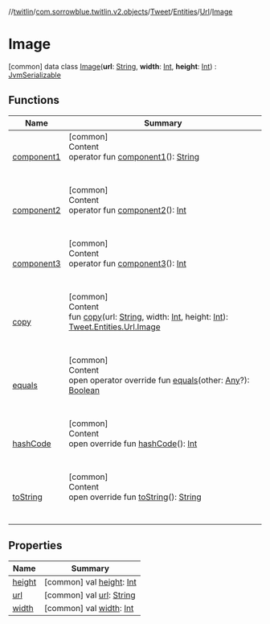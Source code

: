 //[twitlin](../../../../../index.md)/[com.sorrowblue.twitlin.v2.objects](../../../../index.md)/[Tweet](../../../index.md)/[Entities](../../index.md)/[Url](../index.md)/[Image](index.md)



# Image  
 [common] data class [Image](index.md)(**url**: [String](https://kotlinlang.org/api/latest/jvm/stdlib/kotlin/-string/index.html), **width**: [Int](https://kotlinlang.org/api/latest/jvm/stdlib/kotlin/-int/index.html), **height**: [Int](https://kotlinlang.org/api/latest/jvm/stdlib/kotlin/-int/index.html)) : [JvmSerializable](../../../../../com.sorrowblue.twitlin.annotation/-jvm-serializable/index.md)   


## Functions  
  
|  Name|  Summary| 
|---|---|
| <a name="com.sorrowblue.twitlin.v2.objects/Tweet.Entities.Url.Image/component1/#/PointingToDeclaration/"></a>[component1](component1.md)| <a name="com.sorrowblue.twitlin.v2.objects/Tweet.Entities.Url.Image/component1/#/PointingToDeclaration/"></a>[common]  <br>Content  <br>operator fun [component1](component1.md)(): [String](https://kotlinlang.org/api/latest/jvm/stdlib/kotlin/-string/index.html)  <br><br><br>
| <a name="com.sorrowblue.twitlin.v2.objects/Tweet.Entities.Url.Image/component2/#/PointingToDeclaration/"></a>[component2](component2.md)| <a name="com.sorrowblue.twitlin.v2.objects/Tweet.Entities.Url.Image/component2/#/PointingToDeclaration/"></a>[common]  <br>Content  <br>operator fun [component2](component2.md)(): [Int](https://kotlinlang.org/api/latest/jvm/stdlib/kotlin/-int/index.html)  <br><br><br>
| <a name="com.sorrowblue.twitlin.v2.objects/Tweet.Entities.Url.Image/component3/#/PointingToDeclaration/"></a>[component3](component3.md)| <a name="com.sorrowblue.twitlin.v2.objects/Tweet.Entities.Url.Image/component3/#/PointingToDeclaration/"></a>[common]  <br>Content  <br>operator fun [component3](component3.md)(): [Int](https://kotlinlang.org/api/latest/jvm/stdlib/kotlin/-int/index.html)  <br><br><br>
| <a name="com.sorrowblue.twitlin.v2.objects/Tweet.Entities.Url.Image/copy/#kotlin.String#kotlin.Int#kotlin.Int/PointingToDeclaration/"></a>[copy](copy.md)| <a name="com.sorrowblue.twitlin.v2.objects/Tweet.Entities.Url.Image/copy/#kotlin.String#kotlin.Int#kotlin.Int/PointingToDeclaration/"></a>[common]  <br>Content  <br>fun [copy](copy.md)(url: [String](https://kotlinlang.org/api/latest/jvm/stdlib/kotlin/-string/index.html), width: [Int](https://kotlinlang.org/api/latest/jvm/stdlib/kotlin/-int/index.html), height: [Int](https://kotlinlang.org/api/latest/jvm/stdlib/kotlin/-int/index.html)): [Tweet.Entities.Url.Image](index.md)  <br><br><br>
| <a name="kotlin/Any/equals/#kotlin.Any?/PointingToDeclaration/"></a>[equals](../../../../../com.sorrowblue.twitlin.v2.users/-users-api/-expansion/-companion/index.md#%5Bkotlin%2FAny%2Fequals%2F%23kotlin.Any%3F%2FPointingToDeclaration%2F%5D%2FFunctions%2F1930806739)| <a name="kotlin/Any/equals/#kotlin.Any?/PointingToDeclaration/"></a>[common]  <br>Content  <br>open operator override fun [equals](../../../../../com.sorrowblue.twitlin.v2.users/-users-api/-expansion/-companion/index.md#%5Bkotlin%2FAny%2Fequals%2F%23kotlin.Any%3F%2FPointingToDeclaration%2F%5D%2FFunctions%2F1930806739)(other: [Any](https://kotlinlang.org/api/latest/jvm/stdlib/kotlin/-any/index.html)?): [Boolean](https://kotlinlang.org/api/latest/jvm/stdlib/kotlin/-boolean/index.html)  <br><br><br>
| <a name="kotlin/Any/hashCode/#/PointingToDeclaration/"></a>[hashCode](../../../../../com.sorrowblue.twitlin.v2.users/-users-api/-expansion/-companion/index.md#%5Bkotlin%2FAny%2FhashCode%2F%23%2FPointingToDeclaration%2F%5D%2FFunctions%2F1930806739)| <a name="kotlin/Any/hashCode/#/PointingToDeclaration/"></a>[common]  <br>Content  <br>open override fun [hashCode](../../../../../com.sorrowblue.twitlin.v2.users/-users-api/-expansion/-companion/index.md#%5Bkotlin%2FAny%2FhashCode%2F%23%2FPointingToDeclaration%2F%5D%2FFunctions%2F1930806739)(): [Int](https://kotlinlang.org/api/latest/jvm/stdlib/kotlin/-int/index.html)  <br><br><br>
| <a name="kotlin/Any/toString/#/PointingToDeclaration/"></a>[toString](../../../../../com.sorrowblue.twitlin.v2.users/-users-api/-expansion/-companion/index.md#%5Bkotlin%2FAny%2FtoString%2F%23%2FPointingToDeclaration%2F%5D%2FFunctions%2F1930806739)| <a name="kotlin/Any/toString/#/PointingToDeclaration/"></a>[common]  <br>Content  <br>open override fun [toString](../../../../../com.sorrowblue.twitlin.v2.users/-users-api/-expansion/-companion/index.md#%5Bkotlin%2FAny%2FtoString%2F%23%2FPointingToDeclaration%2F%5D%2FFunctions%2F1930806739)(): [String](https://kotlinlang.org/api/latest/jvm/stdlib/kotlin/-string/index.html)  <br><br><br>


## Properties  
  
|  Name|  Summary| 
|---|---|
| <a name="com.sorrowblue.twitlin.v2.objects/Tweet.Entities.Url.Image/height/#/PointingToDeclaration/"></a>[height](height.md)| <a name="com.sorrowblue.twitlin.v2.objects/Tweet.Entities.Url.Image/height/#/PointingToDeclaration/"></a> [common] val [height](height.md): [Int](https://kotlinlang.org/api/latest/jvm/stdlib/kotlin/-int/index.html)   <br>
| <a name="com.sorrowblue.twitlin.v2.objects/Tweet.Entities.Url.Image/url/#/PointingToDeclaration/"></a>[url](url.md)| <a name="com.sorrowblue.twitlin.v2.objects/Tweet.Entities.Url.Image/url/#/PointingToDeclaration/"></a> [common] val [url](url.md): [String](https://kotlinlang.org/api/latest/jvm/stdlib/kotlin/-string/index.html)   <br>
| <a name="com.sorrowblue.twitlin.v2.objects/Tweet.Entities.Url.Image/width/#/PointingToDeclaration/"></a>[width](width.md)| <a name="com.sorrowblue.twitlin.v2.objects/Tweet.Entities.Url.Image/width/#/PointingToDeclaration/"></a> [common] val [width](width.md): [Int](https://kotlinlang.org/api/latest/jvm/stdlib/kotlin/-int/index.html)   <br>

